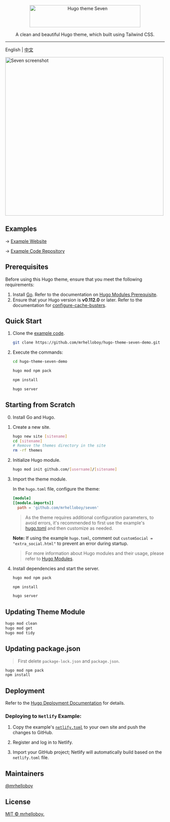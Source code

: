 <p align="center">
  <a href="https://seven-demo.supcat.cn/" target="_blank">
    <picture>
      <source media="(prefers-color-scheme: dark)" srcset="https://seven-demo.supcat.cn/images/logo-footer.svg">
      <source media="(prefers-color-scheme: light)" srcset="https://seven-demo.supcat.cn/images/logo.svg">
      <img alt="Hugo theme Seven" src="https://seven-demo.supcat.cn/images/logo.svg" width="350" height="70" style="max-width: 100%;">
    </picture>
  </a>
</p>

<p align="center">
  A clean and beautiful Hugo theme, which built using Tailwind CSS.
</p>

---

English | [中文](./README_zh-CN.md)

<img alt="Seven screenshot" src="https://seven-demo.supcat.cn/images/screenshot/xdr.webp" width="500">

## Examples

→ [Example Website](https://seven-demo.supcat.cn/)

→ [Example Code Repository](https://github.com/mrhelloboy/hugo-theme-seven-demo)

## Prerequisites

Before using this Hugo theme, ensure that you meet the following requirements:

1. Install [Go](https://go.dev/dl/). Refer to the documentation on [Hugo Modules Prerequisite](https://gohugo.io/hugo-modules/use-modules/#prerequisite).
2. Ensure that your Hugo version is **v0.112.0** or later. Refer to the documentation for [configure-cache-busters](https://gohugo.io/getting-started/configuration/#configure-cache-busters).

## Quick Start

1. Clone the [example code](https://github.com/mrhelloboy/hugo-theme-seven-demo).
   ```sh
   git clone https://github.com/mrhelloboy/hugo-theme-seven-demo.git
   ```
2. Execute the commands:

   ```sh
   cd hugo-theme-seven-demo

   hugo mod npm pack

   npm install

   hugo server
   ```

## Starting from Scratch

0. Install Go and Hugo.

1. Create a new site.

   ```sh
   hugo new site [sitename]
   cd [sitename]
   # Remove the themes directory in the site
   rm -rf themes
   ```

2. Initialize Hugo module.

   ```sh
   hugo mod init github.com/[username]/[sitename]
   ```

3. Import the theme module.

   In the `hugo.toml` file, configure the theme:

   ```toml
   [module]
   [[module.imports]]
     path = 'github.com/mrhelloboy/seven'
   ```

   > As the theme requires additional configuration parameters, to avoid errors, it's recommended to first use the example's [hugo.toml](https://github.com/mrhelloboy/hugo-theme-seven-demo/blob/main/hugo.toml) and then customize as needed.

   **Note:**
   If using the example `hugo.toml`, comment out `customSocial = "extra_social.html"` to prevent an error during startup.

   > For more information about Hugo modules and their usage, please refer to [Hugo Modules](https://gohugo.io/hugo-modules/).

4. Install dependencies and start the server.

   ```sh
   hugo mod npm pack

   npm install

   hugo server
   ```

## Updating Theme Module

```bash
hugo mod clean
hugo mod get
hugo mod tidy
```

## Updating package.json

> First delete `package-lock.json` and `package.json`.

```bash
hugo mod npm pack
npm install
```

## Deployment

Refer to the [Hugo Deployment Documentation](https://gohugo.io/hosting-and-deployment/) for details.

### Deploying to `Netlify` Example:

1. Copy the example's [`netlify.toml`](https://github.com/mrhelloboy/hugo-theme-seven-demo/blob/main/netlify.toml) to your own site and push the changes to GitHub.

2. Register and log in to Netlify.

3. Import your GitHub project; Netlify will automatically build based on the `netlify.toml` file.

## Maintainers

[@mrhelloboy](https://github.com/mrhelloboy)

## License

[MIT © mrhelloboy.](./LICENSE)
